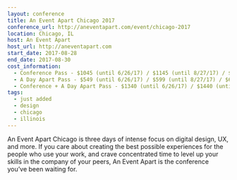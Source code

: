 ```yaml
---
layout: conference
title: An Event Apart Chicago 2017
conference_url: http://aneventapart.com/event/chicago-2017
location: Chicago, IL
host: An Event Apart
host_url: http://aneventapart.com
start_date: 2017-08-28
end_date: 2017-08-30
cost_information:
  - Conference Pass - $1045 (until 6/26/17) / $1145 (until 8/27/17) / $1245 (at-the-door)
  - A Day Apart Pass - $549 (until 6/26/17) / $599 (until 8/27/17) / $699 (at-the-door)
  - Conference + A Day Apart Pass - $1340 (until 6/26/17) / $1440 (until 8/27/17) / $1540 (at-the-door)
tags:
  - just added
  - design
  - chicago
  - illinois
---
```


An Event Apart Chicago is three days of intense focus on digital design, UX, and more. If you care about creating the best possible experiences for the people who use your work, and crave concentrated time to level up your skills in the company of your peers, An Event Apart is the conference you’ve been waiting for.
